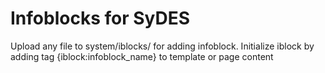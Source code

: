 Infoblocks for SyDES
=============

Upload any file to system/iblocks/ for adding infoblock.
Initialize iblock by adding tag {iblock:infoblock_name} to template or page content
